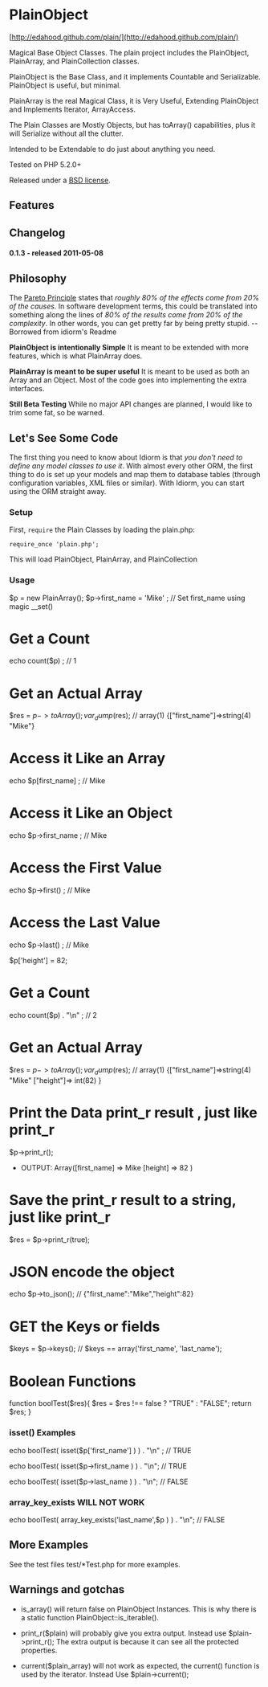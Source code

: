 PlainObject
======

[http://edahood.github.com/plain/](http://edahood.github.com/plain/)

 Magical Base Object Classes. The plain project includes the PlainObject, PlainArray, and PlainCollection classes.

 PlainObject is the Base Class, and it implements Countable and Serializable. PlainObject is useful, but minimal.

 PlainArray is the real Magical Class, it is Very Useful, Extending PlainObject and Implements Iterator, ArrayAccess.

 The Plain Classes are Mostly Objects, but has toArray() capabilities, plus it will Serialize without all the clutter.

 Intended to be Extendable to do just about anything you need.

 Tested on PHP 5.2.0+

Released under a [BSD license](http://en.wikipedia.org/wiki/BSD_licenses).

Features
--------


Changelog
---------

#### 0.1.3 - released 2011-05-08


Philosophy
----------


The [Pareto Principle](http://en.wikipedia.org/wiki/Pareto_principle) states that *roughly 80% of the effects come from 20% of the causes.* In software development terms, this could be translated into something along the lines of *80% of the results come from 20% of the complexity*. In other words, you can get pretty far by being pretty stupid.
   -- Borrowed from idiorm's Readme

**PlainObject is intentionally Simple** It is meant to be extended with more features, which is what PlainArray does.

**PlainArray is meant to be super useful** It is meant to be used as both an Array and an Object. Most of the code goes into implementing the extra interfaces.

**Still Beta Testing** While no major API changes are planned, I would like to trim some fat, so be warned.

Let's See Some Code
-------------------

The first thing you need to know about Idiorm is that *you don't need to define any model classes to use it*. With almost every other ORM, the first thing to do is set up your models and map them to database tables (through configuration variables, XML files or similar). With Idiorm, you can start using the ORM straight away.

### Setup ###

First, `require` the Plain Classes by loading the plain.php:

    require_once 'plain.php';

This will load PlainObject, PlainArray, and PlainCollection



### Usage ###

$p = new PlainArray();
$p->first_name = 'Mike' ;  // Set first_name using magic __set()

# Get a Count
echo count($p) ; // 1

# Get an Actual Array

$res = $p->toArray();
var_dump($res); // array(1) {["first_name"]=>string(4) "Mike"}



# Access it Like an Array
echo $p[first_name] ; // Mike

# Access it Like an Object
echo $p->first_name ; // Mike

# Access the First Value
echo $p->first() ; // Mike

# Access the Last Value
echo $p->last() ; // Mike


$p['height'] = 82;

# Get a Count
echo count($p) . "\n" ; // 2

# Get an Actual Array #

$res = $p->toArray();
var_dump($res); // array(1) {["first_name"]=>string(4) "Mike" ["height"]=> int(82) }


# Print the Data print_r result , just like print_r #

$p->print_r();
* OUTPUT:  Array([first_name] => Mike [height] => 82 )



# Save the print_r result to a string, just like print_r
$res  = $p->print_r(true);

# JSON encode the object
echo $p->to_json(); // {"first_name":"Mike","height":82}

# GET the Keys or fields
$keys = $p->keys(); // $keys == array('first_name', 'last_name');


# Boolean Functions

function boolTest($res){
   $res =  $res !== false ? "TRUE" : "FALSE";
   return $res;
}

### isset() Examples ###
echo boolTest( isset($p['first_name'] ) ) . "\n" ; // TRUE

echo boolTest( isset($p->first_name ) )  . "\n"; // TRUE

echo boolTest( isset($p->last_name ) )  . "\n"; // FALSE


### array_key_exists WILL NOT WORK ###
echo boolTest( array_key_exists('last_name',$p ) )  . "\n"; // FALSE


## More Examples ##
See the test files test/*Test.php for more examples.

## Warnings and gotchas ##

* is_array() will return false on PlainObject Instances.  This is why there is a static function PlainObject::is_iterable().

* print_r($plain) will probably give you extra output. Instead use $plain->print_r();  The extra output is because it can see all the protected properties.

* current($plain_array) will not work as expected, the current() function is used by the iterator. Instead Use $plain->current();